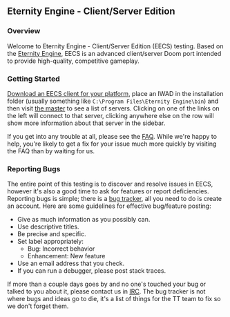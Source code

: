 ## Eternity Engine - Client/Server Edition

### Overview

Welcome to Eternity Engine - Client/Server Edition (EECS) testing.  Based on
the [Eternity Engine](http://www.doomworld.com/eternity), EECS is an advanced
client/server Doom port intended to provide high-quality, competitive gameplay.

### Getting Started

[Download an EECS client for your platform](eternity/download), place an IWAD
in the installation folder (usually something like
`C:\Program Files\Eternity Engine\bin`) and then visit [the
master](http://master.totaltrash.org) to see a list of servers. Clicking on one
of the links on the left will connect to that server, clicking anywhere else on
the row will show more information about that server in the sidebar.

If you get into any trouble at all, please see the [FAQ](eternity/faq).  While
we're happy to help, you're likely to get a fix for your issue much more
quickly by visiting the FAQ than by waiting for us.

### Reporting Bugs

The entire point of this testing is to discover and resolve issues in EECS,
however it's also a good time to ask for features or report deficiencies.
Reporting bugs is simple; there is a
[bug tracker](http://github.com/camgunz/eternity/issues), all you need to do is
create an account. Here are some guidelines for effective bug/feature posting:


  * Give as much information as you possibly can.
  * Use descriptive titles.
  * Be precise and specific.
  * Set label appropriately:
    * Bug: Incorrect behavior
    * Enhancement: New feature
  * Use an email address that you check.
  * If you can run a debugger, please post stack traces.

If more than a couple days goes by and no one's touched your bug or talked to
you about it, please contact us in [IRC](irc://chat.freenode.net/d2k).  The bug
tracker is not where bugs and ideas go to die, it's a list of things for the TT
team to fix so we don't forget them.

